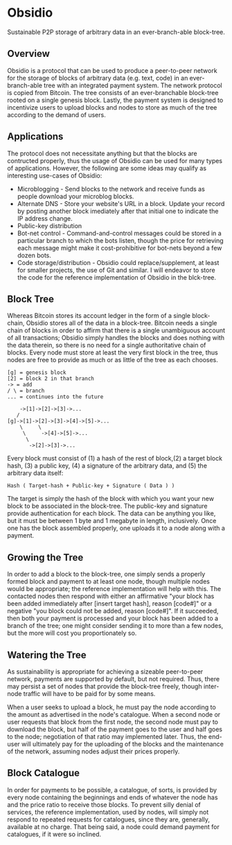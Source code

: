 Obsidio
=======

Sustainable P2P storage of arbitrary data in an ever-branch-able block-tree.


Overview
--------

Obsidio is a protocol that can be used to produce a peer-to-peer network for the storage of blocks of arbitrary data (e.g. text, code) in an ever-branch-able tree with an integrated payment system.  The network protocol is copied from Bitcoin.  The tree consists of an ever-branchable block-tree rooted on a single genesis block.  Lastly, the payment system is designed to incentivize users to upload blocks and nodes to store as much of the tree according to the demand of users.


Applications
------------

The protocol does not necessitate anything but that the blocks are contructed properly, thus the usage of Obsidio can be used for many types of applications.  However, the following are some ideas may qualify as interesting use-cases of Obsidio:

 * Microblogging - Send blocks to the network and receive funds as people download your microblog blocks.
 * Alternate DNS - Store your website's URL in a block.  Update your record by posting another block imediately after that initial one to indicate the IP address change.
 * Public-key distribution
 * Bot-net control - Command-and-control messages could be stored in a particular branch to which the bots listen, though the price for retrieving each message might make it cost-prohibitive for bot-nets beyond a few dozen bots.
 * Code storage/distribution - Obsidio could replace/supplement, at least for smaller projects, the use of Git and similar.  I will endeavor to store the code for the reference implementation of Obsidio in the blck-tree.


Block Tree
----------

Whereas Bitcoin stores its account ledger in the form of a single block-chain, Obsidio stores all of the data in a block-tree.  Bitcoin needs a single chain of blocks in order to affirm that there is a single unambiguous account of all transactions; Obsidio simply handles the blocks and does nothing with the data therein, so there is no need for a single authoritative chain of blocks.  Every node must store at least the very first block in the tree, thus nodes are free to provide as much or as little of the tree as each chooses.

    [g] = genesis block
    [2] = block 2 in that branch
    -> = add
    / \ = branch
    ... = continues into the future
  
	    ->[1]->[2]->[3]->...
	   /
	[g]->[1]->[2]->[3]->[4]->[5]->...
		\	  \
		 \	   ->[4]->[5]->...
	      \
		   ->[2]->[3]->...

Every block must consist of (1) a hash of the rest of block,(2) a target block hash, (3) a public key, (4) a signature of the arbitrary data, and (5) the arbitrary data itself:

    Hash ( Target-hash + Public-key + Signature ( Data ) )

The target is simply the hash of the block with which you want your new block to be associated in the block-tree.  The public-key and signature provide authentication for each block.  The data can be anything you like, but it must be between 1 byte and 1 megabyte in length, inclusively.  Once one has the block assembled properly, one uploads it to a node along with a payment.


Growing the Tree
----------------

In order to add a block to the block-tree, one simply sends a properly formed block and payment to at least one node, though multiple nodes would be appropriate; the reference implementation will help with this.  The contacted nodes then respond with either an affirmative "your block has been added immediately after [insert target hash], reason [code#]" or a negative "you block could not be added, reason [code#]".  If it succeeded, then both your payment is processed and your block has been added to a branch of the tree; one might consider sending it to more than a few nodes, but the more will cost you proportionately so.


Watering the Tree
-----------------

As sustainability is appropriate for achieving a sizeable peer-to-peer network, payments are supported by default, but not required.  Thus, there may persist a set of nodes that provide the block-tree freely, though inter-node traffic will have to be paid for by some means.

When a user seeks to upload a block, he must pay the node according to the amount as advertised in the node's catalogue.  When a second node or user requests that block from the first node, the second node must pay to download the block, but half of the payment goes to the user and half goes to the node; negotiation of that ratio may implemented later.  Thus, the end-user will ultimately pay for the uploading of the blocks and the maintenance of the network, assuming nodes adjust their prices properly.


Block Catalogue
-------------

In order for payments to be possible, a catalogue, of sorts, is provided by every node containing the beginnings and ends of whatever the node has and the price ratio to receive those blocks.  To prevent silly denial of services, the reference implementation, used by nodes, will simply not respond to repeated requests for catalogues, since they are, generally, available at no charge.  That being said, a node could demand payment for catalogues, if it were so inclined.


